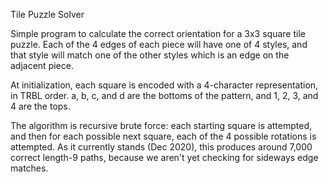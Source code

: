 Tile Puzzle Solver

Simple program to calculate the correct orientation for a 3x3 square tile puzzle. Each of the 4 edges of each piece will have one of 4 styles, and that style will match one of the other styles which is an edge on the adjacent piece.

At initialization, each square is encoded with a 4-character representation, in TRBL order. a, b, c, and d are the bottoms of the pattern, and 1, 2, 3, and 4 are the tops.

The algorithm is recursive brute force: each starting square is attempted, and then for each possible next square, each of the 4 possible rotations is attempted. As it currently stands (Dec 2020), this produces around 7,000 correct length-9 paths, because we aren't yet checking for sideways edge matches.
